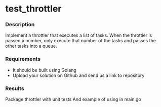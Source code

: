# test_throttler

### Description
Implement a throttler that executes a list of tasks. 
When the throttler is passed a number, only execute that number of the tasks and passes the other tasks into a queue.

### Requirements
- It should be built using Golang
- Upload your solution on Github and send us a link to repository

### Results
Package throttler with unit tests
And example of using in main.go